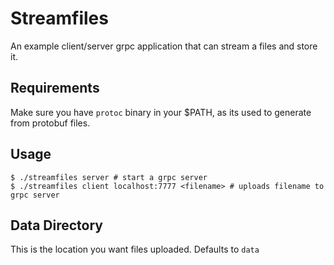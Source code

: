 # Streamfiles
An example client/server grpc application that can stream a files and store it.

## Requirements
Make sure you have `protoc` binary in your $PATH, as its used to generate from protobuf files.

## Usage
```$ make build
$ ./streamfiles server # start a grpc server
$ ./streamfiles client localhost:7777 <filename> # uploads filename to grpc server
```

## Data Directory
This is the location you want files uploaded. Defaults to `data`